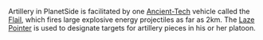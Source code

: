 Artillery in PlanetSide is facilitated by one
[Ancient-Tech](Ancient_Technology.md) vehicle called the
[Flail](../vehicles/Flail.md), which fires large explosive energy projectiles as
far as 2km. The [Laze Pointer](../weapons/Laze_Pointer.md) is used to designate
targets for artillery pieces in his or her platoon.
